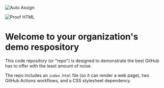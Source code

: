 ![Auto Assign](https://github.com/recamadas-optical-system/demo-repository/actions/workflows/auto-assign.yml/badge.svg)

![Proof HTML](https://github.com/recamadas-optical-system/demo-repository/actions/workflows/proof-html.yml/badge.svg)

# Welcome to your organization's demo respository
This code repository (or "repo") is designed to demonstrate the best GitHub has to offer with the least amount of noise.

The repo includes an `index.html` file (so it can render a web page), two GitHub Actions workflows, and a CSS stylesheet dependency.
